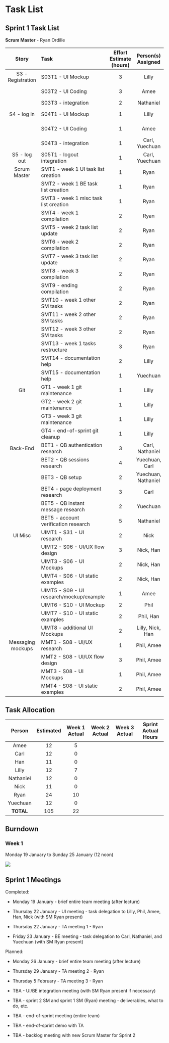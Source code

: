 # Task List
## Sprint 1 Task List

**Scrum Master** - Ryan Ordille

| Story             | Task                                      | Effort Estimate (hours) | Person(s) Assigned | Start Date | End Date | Actual Effort |
| :---------------: | :---------------------------------------- | :---------------------: | :----------------: | :--------: | :------: | :-----------: |
| S3 - Registration | S03T1 - UI Mockup                         | 3 | Lilly               | Jan 20 | Jan 22 | 3 |
|                   | S03T2 - UI Coding                         | 3 | Amee                | Jan 21 | Jan 23 | 3 |
|                   | S03T3 - integration                       | 2 | Nathaniel           | | | |
| S4 - log in       | S04T1 - UI Mockup                         | 1 | Lilly               | Jan 19 | Jan 19 | 1  |
|                   | S04T2 - UI Coding                         | 1 | Amee                | Jan 19 | Jan 19 | 1  |
|                   | S04T3 - integration                       | 1 | Carl, Yuechuan      | | | |
| S5 - log out      | S05T1 - logout integration                | 1 | Carl, Yuechuan      | | | |
| Scrum Master      | SMT1 - week 1 UI task list creation       | 1 | Ryan                | Jan 22 | Jan 22 | 1 |
|                   | SMT2 - week 1 BE task list creation       | 1 | Ryan                | Jan 22 | Jan 23 | 1 |
|                   | SMT3 - week 1 misc task list creation     | 1 | Ryan                | Jan 22 | Jan 23 | 2 |
|                   | SMT4 - week 1 compilation                 | 2 | Ryan                | Jan 24 | Jan 25 | 2 |
|                   | SMT5 - week 2 task list update            | 2 | Ryan                | | | |
|                   | SMT6 - week 2 compilation                 | 2 | Ryan                | | | |
|                   | SMT7 - week 3 task list update            | 2 | Ryan                | | | |
|                   | SMT8 - week 3 compilation                 | 2 | Ryan                | | | |
|                   | SMT9 - ending compilation                 | 2 | Ryan                | | | |
|                   | SMT10 - week 1 other SM tasks             | 2 | Ryan                | Jan 19 | Jan 24 | 2 |
|                   | SMT11 - week 2 other SM tasks             | 2 | Ryan                | | | |
|                   | SMT12 - week 3 other SM tasks             | 2 | Ryan                | | | |
|                   | SMT13 - week 1 tasks restructure          | 3 | Ryan                | Jan 22 | Jan 23 | 2 |
|                   | SMT14 - documentation help                | 2 | Lilly               | Jan 19 | Jan 24 | 2 |
|                   | SMT15 - documentation help                | 1 | Yuechuan            | Jan 19 | | |
| Git               | GT1 - week 1 git maintenance              | 1 | Lilly               | Jan 19 | Jan 24 | 1 |
|                   | GT2 - week 2 git maintenance              | 1 | Lilly               | | | |
|                   | GT3 - week 3 git maintenance              | 1 | Lilly               | | | |
|                   | GT4 - end-of-sprint git cleanup           | 1 | Lilly               | | | |
| Back-End          | BET1 - QB authentication research         | 3 | Carl, Nathaniel     | | | |
|                   | BET2 - QB sessions research               | 4 | Yuechuan, Carl      | | | |
|                   | BET3 - QB setup                           | 2 | Yuechuan, Nathaniel | | | |
|                   | BET4 - page deployment research           | 3 | Carl                | | | |
|                   | BET5 - QB instant message research        | 2 | Yuechuan            | | | |
|                   | BET5 - account verification research      | 5 | Nathaniel           | | | |
| UI Misc           | UIMT1 - S31 - UI research                 | 2 | Nick                | Jan 25 | Jan 25 | 2 |
|                   | UIMT2 - S06 - UI/UX flow design           | 3 | Nick, Han           | Jan 25 | Jan 25 | 1 |
|                   | UIMT3 - S06 - UI Mockups                  | 2 | Nick, Han           | Jan 25 | Jan 25 | |
|                   | UIMT4 - S06 - UI static examples          | 2 | Nick, Han           | | | |
|                   | UIMT5 - S09 - UI research/mockup/example  | 1 | Amee                | Jan 22 | Jan 22 | 1 |
|                   | UIMT6 - S10 - UI Mockup                   | 2 | Phil                | | | |
|                   | UIMT7 - S10 - UI static examples          | 2 | Phil, Han           | | | |
|                   | UIMT8 - additional UI Mockups             | 2 | Lilly, Nick, Han    | | | |
| Messaging mockups | MMT1 - S08 - UI/UX research               | 1 | Phil, Amee          | | | |
|                   | MMT2 - S08 - UI/UX flow design            | 3 | Phil, Amee          | | | |
|                   | MMT3 - S08 - UI Mockups                   | 1 | Phil, Amee          | | | |
|                   | MMT4 - S08 - UI static examples           | 2 | Phil, Amee          | | | |

## Task Allocation

| Person    | Estimated | Week 1 Actual | Week 2 Actual  | Week 3 Actual | Sprint Actual Hours |
| :-------: | :-------: | :-----------: | :------------: | :-----------: | :-----------------: |
| Amee      | 12        | 5  |
| Carl      | 12        | 0  |
| Han       | 11        | 0  |
| Lilly     | 12        | 7  |
| Nathaniel | 12        | 0  |
| Nick      | 11        | 0  |
| Ryan      | 24        | 10 |
| Yuechuan  | 12        | 0  |
| **TOTAL** | 105       | 22 |

## Burndown

### Week 1

Monday 19 January to Sunday 25 January (12 noon)

![](./s1w1_burndown.png)

## Sprint 1 Meetings

Completed:

* Monday 19 January - brief entire team meeting (after lecture)

* Thursday 22 January - UI meeting - task delegation to Lilly, Phil, Amee, Han, Nick (with SM Ryan present)

* Thursday 22 January - TA meeting 1 - Ryan

* Friday 23 January - BE meeting - task delegation to Carl, Nathaniel, and Yuechuan (with SM Ryan present)

Planned:

* Monday 26 January - brief entire team meeting (after lecture)

* Thursday 29 January - TA meeting 2 - Ryan

* Thursday 5 February - TA meeting 3 - Ryan

* TBA - UI/BE integration meeting (with SM Ryan present if necessary)

* TBA - sprint 2 SM and sprint 1 SM (Ryan) meeting - deliverables, what to do, etc.

* TBA - end-of-sprint meeting (entire team)

* TBA - end-of-sprint demo with TA

* TBA - backlog meeting with new Scrum Master for Sprint 2
